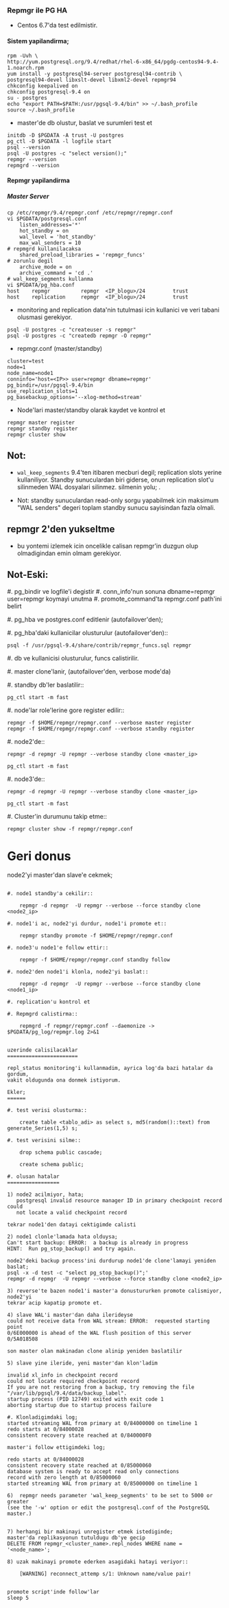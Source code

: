 ### Repmgr ile PG HA

* Centos 6.7'da test edilmistir.

#### Sistem yapilandirma;

```
rpm -Uvh \
http://yum.postgresql.org/9.4/redhat/rhel-6-x86_64/pgdg-centos94-9.4-1.noarch.rpm
yum install -y postgresql94-server postgresql94-contrib \
postgresql94-devel libxslt-devel libxml2-devel repmgr94 
chkconfig keepalived on
chkconfig postgresql-9.4 on
su - postgres
echo "export PATH=$PATH:/usr/pgsql-9.4/bin" >> ~/.bash_profile
source ~/.bash_profile
```

* master'de db olustur, baslat ve surumleri test et
```
initdb -D $PGDATA -A trust -U postgres
pg_ctl -D $PGDATA -l logfile start
psql --version
psql -U postgres -c "select version();"
repmgr --version
repmgrd --version
```

#### Repmgr yapilandirma

##### Master Server

```
cp /etc/repmgr/9.4/repmgr.conf /etc/repmgr/repmgr.conf
vi $PGDATA/postgresql.conf
    listen_addresses='*'
    hot_standby = on
    wal_level = 'hot_standby'
    max_wal_senders = 10
# repmgrd kullanilacaksa
    shared_preload_libraries = 'repmgr_funcs'
# zorunlu degil
    archive_mode = on
    archive_command = 'cd .'
# wal_keep_segments kullanma
vi $PGDATA/pg_hba.conf
host    repmgr          repmgr  <IP_blogu>/24         trust
host    replication     repmgr  <IP_blogu>/24         trust
```

* monitoring and replication data'nin tutulmasi icin kullanici ve veri tabani
  olusmasi gerekiyor.
```
psql -U postgres -c "createuser -s repmgr"
psql -U postgres -c "createdb repmgr -O repmgr"
```

* repmgr.conf (master/standby)
```
cluster=test
node=1
node_name=node1
conninfo='host=<IP>> user=repmgr dbname=repmgr'
pg_bindir=/usr/pgsql-9.4/bin
use_replication_slots=1
pg_basebackup_options='--xlog-method=stream'
```

* Node'lari master/standby olarak kaydet ve kontrol et
```
repmgr master register
repmgr standby register
repmgr cluster show
```

Not:  
---
* `wal_keep_segments` 9.4'ten itibaren mecburi degil; replication slots yerine
  kullaniliyor. Standby sunuculardan biri giderse, onun replication slot'u
  silinmeden WAL dosyalari silinmez. silmenin yolu; 
.

* Not: standby sunuculardan read-only sorgu yapabilmek icin maksimum "WAL senders"
  degeri toplam standby sunucu sayisindan fazla olmali.

repmgr 2'den yukseltme 
---

* bu yontemi izlemek icin oncelikle calisan repmgr'in duzgun olup olmadigindan
  emin olmam gerekiyor.



Not-Eski:  
---
#. pg_bindir ve logfile'i degistir
#. conn_info'nun sonuna dbname=repmgr user=repmgr koymayi unutma
#. promote_command'ta repmgr.conf path'ini belirt

#. pg_hba ve postgres.conf editlenir (autofailover'den);

#. pg_hba'daki kullanicilar olusturulur (autofailover'den)::

    psql -f /usr/pgsql-9.4/share/contrib/repmgr_funcs.sql repmgr

#. db ve kullanicisi olusturulur, funcs calistirilir.

#. master clone'lanir, (autofailover'den, verbose mode'da)
   
#. standby db'ler baslatilir:: 
   
    pg_ctl start -m fast

#. node'lar role'lerine gore register edilir::

    repmgr -f $HOME/repmgr/repmgr.conf --verbose master register
    repmgr -f $HOME/repmgr/repmgr.conf --verbose standby register

#. node2'de::

    repmgr -d repmgr -U repmgr --verbose standby clone <master_ip>

    pg_ctl start -m fast

#. node3'de::

    repmgr -d repmgr -U repmgr --verbose standby clone <master_ip>

    pg_ctl start -m fast

#. Cluster'in durumunu takip etme::

    repmgr cluster show -f repmgr/repmgr.conf


Geri donus
==========

node2'yi master'dan slave'e cekmek;
~~~~~~~~~~~~~~~~~~~~~~~~~~~~~~~~~~~

#. node1 standby'a cekilir::

    repmgr -d repmgr  -U repmgr --verbose --force standby clone <node2_ip>

#. node1'i ac, node2'yi durdur, node1'i promote et::

    repmgr standby promote -f $HOME/repmgr/repmgr.conf

#. node3'u node1'e follow ettir::

    repmgr -f $HOME/repmgr/repmgr.conf standby follow

#. node2'den node1'i klonla, node2'yi baslat::

    repmgr -d repmgr  -U repmgr --verbose --force standby clone <node1_ip>

#. replication'u kontrol et

#. Repmgrd calistirma::

    repmgrd -f repmgr/repmgr.conf --daemonize -> $PGDATA/pg_log/repmgr.log 2>&1


uzerinde calisilacaklar
=======================

repl_status monitoring'i kullanmadim, ayrica log'da bazi hatalar da gordum,
vakit oldugunda ona donmek istiyorum.

Ekler;
======

#. test verisi olusturma::

    create table <tablo_adi> as select s, md5(random()::text) from generate_Series(1,5) s;
    
#. test verisini silme::

    drop schema public cascade;

    create schema public;

#. olusan hatalar
=================

1) node2 acilmiyor, hata;
   postgresql invalid resource manager ID in primary checkpoint record could
   not locate a valid checkpoint record
 
tekrar node1'den datayi cektigimde calisti

2) node1 clonle'lamada hata olduysa;
Can't start backup: ERROR:  a backup is already in progress
HINT:  Run pg_stop_backup() and try again.

node2'deki backup process'ini durdurup node1'de clone'lamayi yeniden baslat;
psql -x -d test -c "select pg_stop_backup()";'
repmgr -d repmgr  -U repmgr --verbose --force standby clone <node2_ip>

3) reverse'te bazen node1'i master'a donustururken promote calismiyor, node2'yi
tekrar acip kapatip promote et.

4) slave WAL'i master'dan daha ilerideyse 
could not receive data from WAL stream: ERROR:  requested starting point
0/6E000000 is ahead of the WAL flush position of this server 0/5A018508

son master olan makinadan clone alinip yeniden baslatilir

5) slave yine ileride, yeni master'dan klon'ladim

invalid xl_info in checkpoint record
could not locate required checkpoint record
If you are not restoring from a backup, try removing the file "/var/lib/pgsql/9.4/data/backup_label".
startup process (PID 12749) exited with exit code 1
aborting startup due to startup process failure

#. Klonladigimdaki log;
started streaming WAL from primary at 0/84000000 on timeline 1
redo starts at 0/84000028
consistent recovery state reached at 0/840000F0

master'i follow ettigimdeki log;

redo starts at 0/84000028
consistent recovery state reached at 0/85000060
database system is ready to accept read only connections
record with zero length at 0/85000060
started streaming WAL from primary at 0/85000000 on timeline 1

6)  repmgr needs parameter 'wal_keep_segments' to be set to 5000 or greater
(see the '-w' option or edit the postgresql.conf of the PostgreSQL master.)


7) herhangi bir makinayi unregister etmek istediginde; 
master'da replikasyonun tutuldugu db'ye gecip
DELETE FROM repmgr_<cluster_name>.repl_nodes WHERE name = '<node_name>';

8) uzak makinayi promote ederken asagidaki hatayi veriyor::

    [WARNING] reconnect_attemp s/1: Unknown name/value pair!


promote script'inde follow'lar
sleep 5


